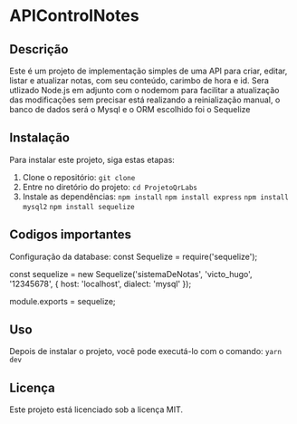 # APIControlNotes

## Descrição

Este é um projeto de implementação simples de uma API para criar, editar, listar e atualizar notas, com seu conteúdo, carimbo de hora e id.
Sera utlizado Node.js em adjunto com o nodemom para facilitar a atualização das modificações sem precisar está realizando a reinialização manual, o banco de dados será o Mysql e o ORM escolhido foi o Sequelize

## Instalação

Para instalar este projeto, siga estas etapas:

1. Clone o repositório: `git clone `
2. Entre no diretório do projeto: `cd ProjetoQrLabs`
3. Instale as dependências: 
`npm install`
`npm install express`
`npm install mysql2`
`npm install sequelize`

## Codigos importantes

Configuração da database:
const Sequelize = require('sequelize');

const sequelize = new Sequelize('sistemaDeNotas', 'victo_hugo', '12345678', {
  host: 'localhost',
  dialect: 'mysql'
});

module.exports = sequelize;


## Uso

Depois de instalar o projeto, você pode executá-lo com o comando: `yarn dev`



## Licença

Este projeto está licenciado sob a licença MIT.
